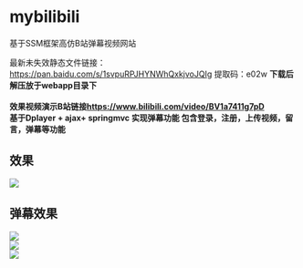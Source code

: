 # mybilibili
基于SSM框架高仿B站弹幕视频网站

最新未失效静态文件链接：https://pan.baidu.com/s/1svpuRPJHYNWhQxkjvoJQIg
提取码：e02w
<b>
下载后解压放于webapp目录下<br>
  <br>
  效果视频演示B站链接<a href="https://www.bilibili.com/video/BV1a7411g7pD">https://www.bilibili.com/video/BV1a7411g7pD</a><br>
 基于Dplayer + ajax+ springmvc  实现弹幕功能
  包含登录，注册，上传视频，留言，弹幕等功能
## 效果<br>
<img src="https://chenyongzhe.github.io/bili1.png" ><br>
## 弹幕效果<br>
<img src="https://chenyongzhe.github.io/bili2.png" ><br>
  <img src="https://chenyongzhe.github.io/bili3.png"  ><br>
    <img src="https://chenyongzhe.github.io/bili4.png"  ><br>

